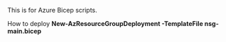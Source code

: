 This is for Azure Bicep scripts.

How to deploy
<b>New-AzResourceGroupDeployment -TemplateFile nsg-main.bicep</b>
